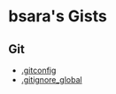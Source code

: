 bsara's Gists
=============


## Git

- [.gitconfig](https://gist.github.com/bsara/4a7069cc3319d1ec63d7cc4242921cc2)
- [.gitignore_global](https://gist.github.com/bsara/222298560def65c1a655)
